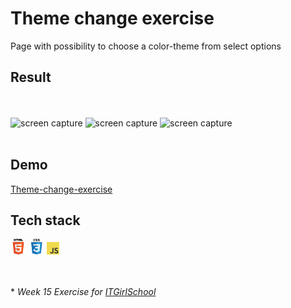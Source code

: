 # Theme change exercise

Page with possibility to choose a color-theme from select options

## Result
<br><br>
<img width="30%" alt="screen capture" src="../main/assets/img/captureweb_dark.jpeg">
<img width="30%" alt="screen capture" src="../main/assets/img/captureweb_light.jpeg">
<img width="30%" alt="screen capture" src="../main/assets/img/captureweb_pink.jpeg">
<br><br>

## Demo
[Theme-change-exercise]

## Tech stack
<code><img height="25" src="https://raw.githubusercontent.com/github/explore/80688e429a7d4ef2fca1e82350fe8e3517d3494d/topics/html/html.png"></code>
<code><img height="25" src="https://raw.githubusercontent.com/github/explore/80688e429a7d4ef2fca1e82350fe8e3517d3494d/topics/css/css.png"></code>
<code><img height="20" src="https://raw.githubusercontent.com/github/explore/80688e429a7d4ef2fca1e82350fe8e3517d3494d/topics/javascript/javascript.png"></code>

<br><br> 
\* _Week 15 Exercise for [ITGirlSchool]_ 
  

   [ITGirlSchool]: <https://itgirlschool.com/en>
   [Theme-change-exercise]: <https://alenagm.github.io/Theme-change-exercise/>

